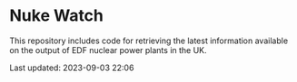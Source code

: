 # Nuke Watch

This repository includes code for retrieving the latest information available on the output of EDF nuclear power plants in the UK.

Last updated: 2023-09-03 22:06